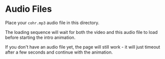 # Audio Files

Place your `cohr.mp3` audio file in this directory.

The loading sequence will wait for both the video and this audio file to load before starting the intro animation.

If you don't have an audio file yet, the page will still work - it will just timeout after a few seconds and continue with the animation.
